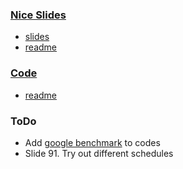 ### [Nice Slides](./slides)
* [slides](./slides/Intro_To_OpenMP_Mattson.pdf)
* [readme](./slides)

### [Code](./Code)

* [readme](./Code)


### ToDo
* Add [google benchmark](https://github.com/google/benchmark) to codes
* Slide 91. Try out different schedules